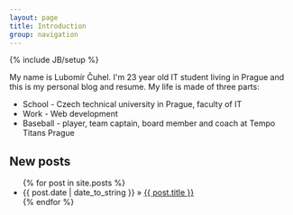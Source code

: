```yaml
---
layout: page
title: Introduction
group: navigation
---
```

{% include JB/setup %}
<p>My name is Lubomír Čuhel. I'm 23 year old IT student living in Prague and this is my personal blog and resume. My life is made of three parts: <ul><li>School - Czech technical university in Prague, faculty of IT</li><li>Work - Web development</li><li>Baseball - player, team captain, board member and coach at Tempo Titans Prague</li></ul></p>
<h2>New posts</h2>

<ul class="posts">
  {% for post in site.posts %}
    <li><span>{{ post.date | date_to_string }}</span> &raquo; <a href="{{ BASE_PATH }}{{ post.url }}">{{ post.title }}</a></li>
  {% endfor %}
</ul>